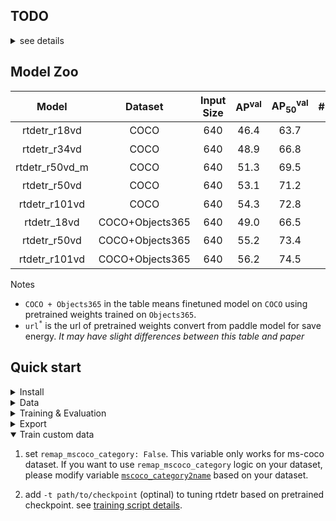 ## TODO
<details>
<summary> see details </summary>

- [x] Training
- [x] Evaluation
- [x] Export onnx
- [x] Upload source code
- [x] Upload weight convert from paddle, see [*links*](https://github.com/lyuwenyu/RT-DETR/issues/42)
- [x] Align training details with the [*paddle version*](../rtdetr_paddle/)
- [x] Tuning rtdetr based on [*pretrained weights*](https://github.com/lyuwenyu/RT-DETR/issues/42)

</details>


## Model Zoo

| Model | Dataset | Input Size | AP<sup>val</sup> | AP<sub>50</sub><sup>val</sup> | #Params(M) | FPS |  checkpoint |
| :---: | :---: | :---: | :---: | :---: | :---: | :---: | :---: |
rtdetr_r18vd | COCO | 640 | 46.4 | 63.7 | 20 | 217 | [url<sup>*</sup>](https://github.com/lyuwenyu/storage/releases/download/v0.1/rtdetr_r18vd_dec3_6x_coco_from_paddle.pth)
rtdetr_r34vd | COCO | 640 | 48.9 | 66.8 | 31 | 161 | [url<sup>*</sup>](https://github.com/lyuwenyu/storage/releases/download/v0.1/rtdetr_r34vd_dec4_6x_coco_from_paddle.pth)
rtdetr_r50vd_m | COCO | 640 | 51.3 | 69.5 | 36 | 145 | [url<sup>*</sup>](https://github.com/lyuwenyu/storage/releases/download/v0.1/rtdetr_r50vd_m_6x_coco_from_paddle.pth)
rtdetr_r50vd | COCO | 640 | 53.1 | 71.2| 42 | 108 | [url<sup>*</sup>](https://github.com/lyuwenyu/storage/releases/download/v0.1/rtdetr_r50vd_6x_coco_from_paddle.pth)
rtdetr_r101vd | COCO | 640 | 54.3 | 72.8 | 76 | 74 | [url<sup>*</sup>](https://github.com/lyuwenyu/storage/releases/download/v0.1/rtdetr_r101vd_6x_coco_from_paddle.pth)
rtdetr_18vd | COCO+Objects365 | 640 | 49.0 | 66.5 | 20 | 217 | [url<sup>*</sup>](https://github.com/lyuwenyu/storage/releases/download/v0.1/rtdetr_r18vd_5x_coco_objects365_from_paddle.pth)
rtdetr_r50vd | COCO+Objects365 | 640 | 55.2 | 73.4 | 42 | 108 | [url<sup>*</sup>](https://github.com/lyuwenyu/storage/releases/download/v0.1/rtdetr_r50vd_2x_coco_objects365_from_paddle.pth)
rtdetr_r101vd | COCO+Objects365 | 640 | 56.2 | 74.5 | 76 | 74 | [url<sup>*</sup>](https://github.com/lyuwenyu/storage/releases/download/v0.1/rtdetr_r101vd_2x_coco_objects365_from_paddle.pth)


Notes
- `COCO + Objects365` in the table means finetuned model on `COCO` using pretrained weights trained on `Objects365`.
- `url`<sup>`*`</sup> is the url of pretrained weights convert from paddle model for save energy. *It may have slight differences between this table and paper*
<!-- - `FPS` is evaluated on a single T4 GPU with $batch\\_size = 1$ and $tensorrt\\_fp16$ mode -->

## Quick start

<details>
<summary>Install</summary>

```bash
pip install -r requirements.txt
```

</details>


<details>
<summary>Data</summary>

- Download and extract COCO 2017 train and val images.
```
path/to/coco/
  annotations/  # annotation json files
  train2017/    # train images
  val2017/      # val images
```
- Modify config [`img_folder`, `ann_file`](configs/dataset/coco_detection.yml)
</details>



<details>
<summary>Training & Evaluation</summary>

- Training on a Single GPU:

```shell
# training on single-gpu
export CUDA_VISIBLE_DEVICES=0
python tools/train.py -c configs/rtdetr/rtdetr_r50vd_6x_coco.yml
```

- Training on Multiple GPUs:

```shell
# train on multi-gpu
export CUDA_VISIBLE_DEVICES=0,1,2,3
torchrun --nproc_per_node=4 tools/train.py -c configs/rtdetr/rtdetr_r50vd_6x_coco.yml
```

- Evaluation on Multiple GPUs:

```shell
# val on multi-gpu
export CUDA_VISIBLE_DEVICES=0,1,2,3
torchrun --nproc_per_node=4 tools/train.py -c configs/rtdetr/rtdetr_r50vd_6x_coco.yml -r path/to/checkpoint --test-only
```

</details>



<details>
<summary>Export</summary>

```shell
python tools/export_onnx.py -c configs/rtdetr/rtdetr_r18vd_6x_coco.yml -r path/to/checkpoint --check
```
</details>




<details open>
<summary>Train custom data</summary>

1. set `remap_mscoco_category: False`. This variable only works for ms-coco dataset. If you want to use `remap_mscoco_category` logic on your dataset, please modify variable [`mscoco_category2name`](https://github.com/lyuwenyu/RT-DETR/blob/main/rtdetr_pytorch/src/data/coco/coco_dataset.py#L154) based on your dataset.

2. add `-t path/to/checkpoint` (optinal) to tuning rtdetr based on pretrained checkpoint. see [training script details](./tools/README.md).
</details>
